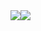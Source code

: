<div style="display: flex; flex-direction: row;">
  <img src="https://github-readme-stats.vercel.app/api/top-langs/?username=StefanTodoran&layout=compact&show_icons=true&title_color=fff&text_color=fff&bg_color=0,90A955,6F9041&hide_border=true&border_radius=0"/>
  <img src="https://github-readme-stats.vercel.app/api?username=StefanTodoran&show_icons=true&count_private=true&hide_title=true&text_color=fff&bg_color=0,6F9041,4F772D&hide_border=true&border_radius=0&icon_color=BECE7A&ring_color=BECE7A"/>
</div>

<!-- DARK COLOR #4F772D -->
<!-- LIGHT COLOR #90A955 -->
<!-- HIGHLIGHT COLOR #BECE7A -->
